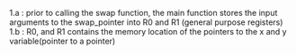 1.a		:	prior to calling the swap function, the main function stores the input arguments to the swap_pointer into R0 and R1 (general purpose registers)
1.b		: 	R0, and R1 contains the memory location of the pointers to the x and y variable(pointer to a pointer)